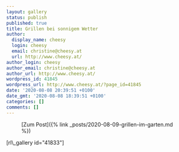 ```yaml
---
layout: gallery
status: publish
published: true
title: Grillen bei sonnigem Wetter
author:
  display_name: cheesy
  login: cheesy
  email: christine@cheesy.at
  url: http://www.cheesy.at/
author_login: cheesy
author_email: christine@cheesy.at
author_url: http://www.cheesy.at/
wordpress_id: 41845
wordpress_url: http://www.cheesy.at/?page_id=41845
date: '2020-08-08 20:39:51 +0100'
date_gmt: '2020-08-08 18:39:51 +0100'
categories: []
comments: []
---
```

<!-- wp:core-embed/wordpress {"url":"http://www.cheesy.at/2020/08/grillen-im-garten/","type":"rich","providerNameSlug":"cheesy-at","className":""} -->
<figure class="wp-block-embed-wordpress wp-block-embed is-type-rich is-provider-cheesy-at">
<div class="wp-block-embed__wrapper">
[Zum Post]({% link _posts/2020-08-09-grillen-im-garten.md %})
</div>
</figure>
<!-- /wp:core-embed/wordpress -->
<!-- wp:paragraph -->
[rl\_gallery id="41833"]
<!-- /wp:paragraph -->
